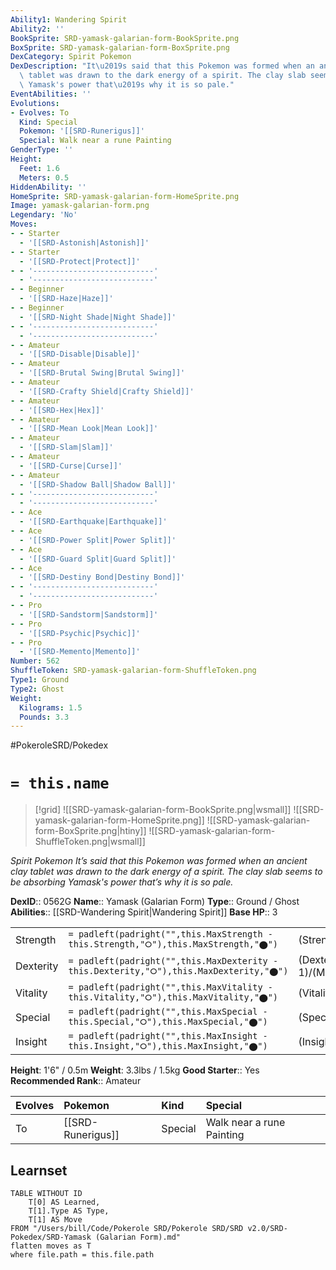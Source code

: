 ```yaml
---
Ability1: Wandering Spirit
Ability2: ''
BookSprite: SRD-yamask-galarian-form-BookSprite.png
BoxSprite: SRD-yamask-galarian-form-BoxSprite.png
DexCategory: Spirit Pokemon
DexDescription: "It\u2019s said that this Pokemon was formed when an ancient clay\
  \ tablet was drawn to the dark energy of a spirit. The clay slab seems to be absorbing\
  \ Yamask's power that\u2019s why it is so pale."
EventAbilities: ''
Evolutions:
- Evolves: To
  Kind: Special
  Pokemon: '[[SRD-Runerigus]]'
  Special: Walk near a rune Painting
GenderType: ''
Height:
  Feet: 1.6
  Meters: 0.5
HiddenAbility: ''
HomeSprite: SRD-yamask-galarian-form-HomeSprite.png
Image: yamask-galarian-form.png
Legendary: 'No'
Moves:
- - Starter
  - '[[SRD-Astonish|Astonish]]'
- - Starter
  - '[[SRD-Protect|Protect]]'
- - '---------------------------'
  - '---------------------------'
- - Beginner
  - '[[SRD-Haze|Haze]]'
- - Beginner
  - '[[SRD-Night Shade|Night Shade]]'
- - '---------------------------'
  - '---------------------------'
- - Amateur
  - '[[SRD-Disable|Disable]]'
- - Amateur
  - '[[SRD-Brutal Swing|Brutal Swing]]'
- - Amateur
  - '[[SRD-Crafty Shield|Crafty Shield]]'
- - Amateur
  - '[[SRD-Hex|Hex]]'
- - Amateur
  - '[[SRD-Mean Look|Mean Look]]'
- - Amateur
  - '[[SRD-Slam|Slam]]'
- - Amateur
  - '[[SRD-Curse|Curse]]'
- - Amateur
  - '[[SRD-Shadow Ball|Shadow Ball]]'
- - '---------------------------'
  - '---------------------------'
- - Ace
  - '[[SRD-Earthquake|Earthquake]]'
- - Ace
  - '[[SRD-Power Split|Power Split]]'
- - Ace
  - '[[SRD-Guard Split|Guard Split]]'
- - Ace
  - '[[SRD-Destiny Bond|Destiny Bond]]'
- - '---------------------------'
  - '---------------------------'
- - Pro
  - '[[SRD-Sandstorm|Sandstorm]]'
- - Pro
  - '[[SRD-Psychic|Psychic]]'
- - Pro
  - '[[SRD-Memento|Memento]]'
Number: 562
ShuffleToken: SRD-yamask-galarian-form-ShuffleToken.png
Type1: Ground
Type2: Ghost
Weight:
  Kilograms: 1.5
  Pounds: 3.3
---
```


#PokeroleSRD/Pokedex

# `= this.name`

> [!grid]
> ![[SRD-yamask-galarian-form-BookSprite.png|wsmall]]
> ![[SRD-yamask-galarian-form-HomeSprite.png]]
> ![[SRD-yamask-galarian-form-BoxSprite.png|htiny]]
> ![[SRD-yamask-galarian-form-ShuffleToken.png|wsmall]]


*Spirit Pokemon*
*It’s said that this Pokemon was formed when an ancient clay tablet was drawn to the dark energy of a spirit. The clay slab seems to be absorbing Yamask's power that’s why it is so pale.*

**DexID**:: 0562G
**Name**:: Yamask (Galarian Form)
**Type**:: Ground / Ghost
**Abilities**:: [[SRD-Wandering Spirit|Wandering Spirit]]
**Base HP**:: 3

|           |                                                                                        |                                          |
| --------- | -------------------------------------------------------------------------------------- | ---------------------------------------- |
| Strength  | `= padleft(padright("",this.MaxStrength - this.Strength,"⭘"),this.MaxStrength,"⬤")`    | (Strength::2)/(MaxStrength::4)   |
| Dexterity | `= padleft(padright("",this.MaxDexterity - this.Dexterity,"⭘"),this.MaxDexterity,"⬤")` | (Dexterity:: 1)/(MaxDexterity::3) |
| Vitality  | `= padleft(padright("",this.MaxVitality - this.Vitality,"⭘"),this.MaxVitality,"⬤")`    | (Vitality::2)/(MaxVitality::5)   |
| Special   | `= padleft(padright("",this.MaxSpecial - this.Special,"⭘"),this.MaxSpecial,"⬤")`       | (Special::1)/(MaxSpecial::3)     |
| Insight   | `= padleft(padright("",this.MaxInsight - this.Insight,"⭘"),this.MaxInsight,"⬤")`       | (Insight::2)/(MaxInsight::4)     |

**Height**: 1'6" / 0.5m
**Weight**: 3.3lbs / 1.5kg
**Good Starter**:: Yes
**Recommended Rank**:: Amateur

| Evolves   | Pokemon           | Kind    | Special                   |
|:----------|:------------------|:--------|:--------------------------|
| To        | [[SRD-Runerigus]] | Special | Walk near a rune Painting |

## Learnset

```dataview
TABLE WITHOUT ID
    T[0] AS Learned,
    T[1].Type AS Type,
    T[1] AS Move
FROM "/Users/bill/Code/Pokerole SRD/Pokerole SRD/SRD v2.0/SRD-Pokedex/SRD-Yamask (Galarian Form).md"
flatten moves as T
where file.path = this.file.path
```
